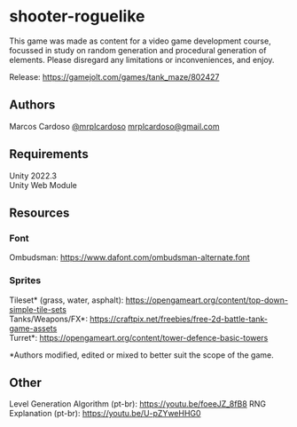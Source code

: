 # shooter-roguelike
This game was made as content for a video game development course, focussed in study on random generation and procedural generation of elements. 
Please disregard any limitations or inconveniences, and enjoy.

Release: https://gamejolt.com/games/tank_maze/802427

## Authors
Marcos Cardoso 
<a href=https://github.com/mrplcardoso>@mrplcardoso</a>
mrplcardoso@gmail.com

## Requirements
Unity 2022.3  
Unity Web Module  

## Resources

### Font
Ombudsman: https://www.dafont.com/ombudsman-alternate.font

### Sprites
Tileset* (grass, water, asphalt): https://opengameart.org/content/top-down-simple-tile-sets  
Tanks/Weapons/FX*: https://craftpix.net/freebies/free-2d-battle-tank-game-assets  
Turret*: https://opengameart.org/content/tower-defence-basic-towers  

*Authors modified, edited or mixed to better suit the scope of the game.

## Other
Level Generation Algorithm (pt-br): https://youtu.be/foeeJZ_8fB8
RNG Explanation (pt-br): https://youtu.be/U-pZYweHHG0
